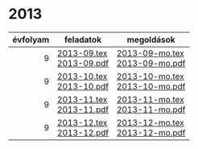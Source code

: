 # 2013

| évfolyam | feladatok | megoldások |
|---:|---|---|
| 9|[2013-09.tex](2013-09.tex) <br> [2013-09.pdf](2013-09.pdf) | [2013-09-mo.tex](2013-09-mo.tex) <br> [2013-09-mo.pdf](2013-09-mo.pdf)|
| 9|[2013-10.tex](2013-10.tex) <br> [2013-10.pdf](2013-10.pdf) | [2013-10-mo.tex](2013-10-mo.tex) <br> [2013-10-mo.pdf](2013-09-mo.pdf)|
| 9|[2013-11.tex](2013-11.tex) <br> [2013-11.pdf](2013-11.pdf) | [2013-11-mo.tex](2013-11-mo.tex) <br> [2013-11-mo.pdf](2013-09-mo.pdf)|
| 9|[2013-12.tex](2013-12.tex) <br> [2013-12.pdf](2013-12.pdf) | [2013-12-mo.tex](2013-12-mo.tex) <br> [2013-12-mo.pdf](2013-09-mo.pdf)|

